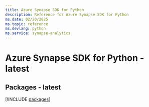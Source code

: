 ```yaml
---
title: Azure Synapse SDK for Python
description: Reference for Azure Synapse SDK for Python
ms.date: 02/20/2025
ms.topic: reference
ms.devlang: python
ms.service: synapse-analytics
---
```

# Azure Synapse SDK for Python - latest
## Packages - latest
[!INCLUDE [packages](synapse-index.md)]